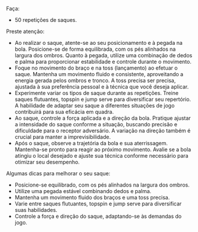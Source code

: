 Faça:
- 50 repetições de saques.

Preste atenção:
- Ao realizar o saque, atente-se ao seu posicionamento e à pegada na bola. Posicione-se de forma equilibrada, com os pés alinhados na largura dos ombros. Quanto à pegada, utilize uma combinação de dedos e palma para proporcionar estabilidade e controle durante o movimento.
- Foque no movimento do braço e na toss (lançamento) ao efetuar o saque. Mantenha um movimento fluido e consistente, aproveitando a energia gerada pelos ombros e tronco. A toss precisa ser precisa, ajustada à sua preferência pessoal e à técnica que você deseja aplicar.
- Experimente variar os tipos de saque durante as repetições. Treine saques flutuantes, topspin e jump serve para diversificar seu repertório. A habilidade de adaptar seu saque a diferentes situações de jogo contribuirá para sua eficácia em quadra.
- Ao saque, controle a força aplicada e a direção da bola. Pratique ajustar a intensidade do saque conforme a situação, buscando precisão e dificuldade para o receptor adversário. A variação na direção também é crucial para manter a imprevisibilidade.
- Após o saque, observe a trajetória da bola e sua aterrissagem. Mantenha-se pronto para reagir ao próximo movimento. Avalie se a bola atingiu o local desejado e ajuste sua técnica conforme necessário para otimizar seu desempenho.

Algumas dicas para melhorar o seu saque:
- Posicione-se equilibrado, com os pés alinhados na largura dos ombros.
- Utilize uma pegada estável combinando dedos e palma.
- Mantenha um movimento fluido dos braços e uma toss precisa.
- Varie entre saques flutuantes, topspin e jump serve para diversificar suas habilidades.
- Controle a força e direção do saque, adaptando-se às demandas do jogo.